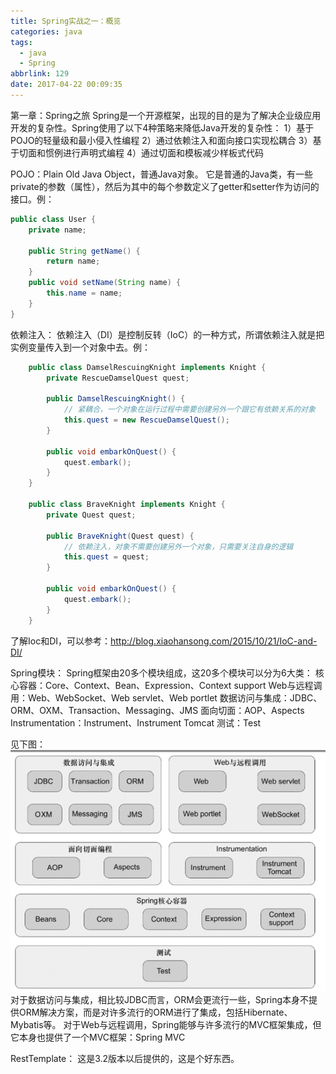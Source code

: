 ```yaml
---
title: Spring实战之一：概览
categories: java
tags:
  - java
  - Spring
abbrlink: 129
date: 2017-04-22 00:09:35
---
```

第一章：Spring之旅
Spring是一个开源框架，出现的目的是为了解决企业级应用开发的复杂性。Spring使用了以下4种策略来降低Java开发的复杂性：
1）基于POJO的轻量级和最小侵入性编程
2）通过依赖注入和面向接口实现松耦合
3）基于切面和惯例进行声明式编程
4）通过切面和模板减少样板式代码

<!-- more -->

POJO：Plain Old Java Object，普通Java对象。
它是普通的Java类，有一些private的参数（属性），然后为其中的每个参数定义了getter和setter作为访问的接口。例：

```java
public class User {
    private name;

    public String getName() {
        return name;
    }
    public void setName(String name) {
        this.name = name;
    }
}
```

依赖注入：
依赖注入（DI）是控制反转（IoC）的一种方式，所谓依赖注入就是把实例变量传入到一个对象中去。例：
```java
    public class DamselRescuingKnight implements Knight {
        private RescueDamselQuest quest;
        
        public DamselRescuingKnight() {
            // 紧耦合，一个对象在运行过程中需要创建另外一个跟它有依赖关系的对象
            this.quest = new RescueDamselQuest();
        }
    
        public void embarkOnQuest() {
            quest.embark();
        }
    }
    
    public class BraveKnight implements Knight {
        private Quest quest;
        
        public BraveKnight(Quest quest) {
            // 依赖注入，对象不需要创建另外一个对象，只需要关注自身的逻辑
            this.quest = quest;   
        }
        
        public void embarkOnQuest() {
            quest.embark();
        }
    }
```
了解Ioc和DI，可以参考：http://blog.xiaohansong.com/2015/10/21/IoC-and-DI/

Spring模块：
Spring框架由20多个模块组成，这20多个模块可以分为6大类：
核心容器：Core、Context、Bean、Expression、Context support
Web与远程调用：Web、WebSocket、Web servlet、Web portlet
数据访问与集成：JDBC、ORM、OXM、Transaction、Messaging、JMS
面向切面：AOP、Aspects
Instrumentation：Instrument、Instrument Tomcat
测试：Test

见下图：![modules](/images/SpringModules.png)
对于数据访问与集成，相比较JDBC而言，ORM会更流行一些，Spring本身不提供ORM解决方案，而是对许多流行的ORM进行了集成，包括Hibernate、Mybatis等。
对于Web与远程调用，Spring能够与许多流行的MVC框架集成，但它本身也提供了一个MVC框架：Spring MVC

RestTemplate：
这是3.2版本以后提供的，这是个好东西。
